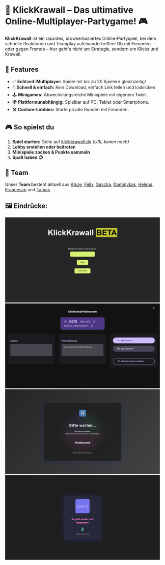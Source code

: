 # 🎉 KlickKrawall – Das ultimative Online-Multiplayer-Partygame! 🎮

**KlickKrawall** ist ein rasantes, browserbasiertes Online-Partyspiel, bei dem schnelle Reaktionen und Teamplay aufeinandertreffen! Ob mit Freunden oder gegen Fremde – hier geht's nicht um Strategie, sondern um Klicks und Krawall.

## 🚀 Features

- ✅ **Echtzeit-Multiplayer:** Spiele mit bis zu 20 Spielern gleichzeitig!
- 🖱️ **Schnell & einfach:** Kein Download, einfach Link teilen und losklicken.
- 🕹️ **Minigames:** Abwechslungsreiche Minispiele mit eigenem Twist.
- 🌍 **Plattformunabhängig:** Spielbar auf PC, Tablet oder Smartphone.
- 🛠️ **Custom-Lobbies:** Starte private Runden mit Freunden.

## 🎮 So spielst du

1. **Spiel starten:** Gehe auf [klickkrawall.de](https://klickkrawall.netlify.app) *(URL komm noch)*  
2. **Lobby erstellen oder beitreten**  
3. **Minispiele zocken & Punkte sammeln**
4. **Spaß haben 😉**

## 👥 Team

Unser **Team** besteht aktuell aus [Alpay](https://github.com/nillenia), [Felix](https://github.com/5Head-Felix), [Sascha](https://github.com/SaschaGepraegs), [Dominykas](https://github.com/dome2006), [Helena](https://github.com/Helena-8), [Francesco](https://github.com/FrancescoDM142) und [Tamas](https://github.com/Tomika07).

## 🖼️ Eindrücke:

![Hauptmenü](Bilder/hauptmenu.jpg)
![Mainscreen](Bilder/mainscreen.jpg)
![Pause](Bilder/pause.jpg)
![Los](Bilder/los.jpg)
